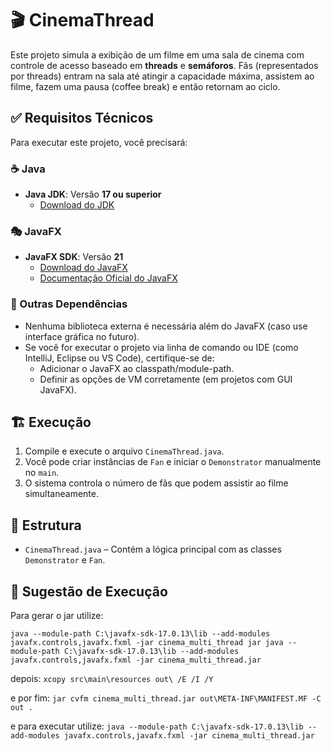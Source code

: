 # 🎬 CinemaThread

Este projeto simula a exibição de um filme em uma sala de cinema com controle de acesso baseado em **threads** e **semáforos**. Fãs (representados por threads) entram na sala até atingir a capacidade máxima, assistem ao filme, fazem uma pausa (coffee break) e então retornam ao ciclo.

## ✅ Requisitos Técnicos

Para executar este projeto, você precisará:

### ☕ Java

- **Java JDK**: Versão **17 ou superior**
  - [Download do JDK](https://www.oracle.com/java/technologies/javase-downloads.html)

### 🎭 JavaFX

- **JavaFX SDK**: Versão **21**
  - [Download do JavaFX](https://gluonhq.com/products/javafx/)
  - [Documentação Oficial do JavaFX](https://openjfx.io/)

### 🧰 Outras Dependências

- Nenhuma biblioteca externa é necessária além do JavaFX (caso use interface gráfica no futuro).
- Se você for executar o projeto via linha de comando ou IDE (como IntelliJ, Eclipse ou VS Code), certifique-se de:
  - Adicionar o JavaFX ao classpath/module-path.
  - Definir as opções de VM corretamente (em projetos com GUI JavaFX).

## 🏗️ Execução

1. Compile e execute o arquivo `CinemaThread.java`.
2. Você pode criar instâncias de `Fan` e iniciar o `Demonstrator` manualmente no `main`.
3. O sistema controla o número de fãs que podem assistir ao filme simultaneamente.

## 📂 Estrutura

- `CinemaThread.java` – Contém a lógica principal com as classes `Demonstrator` e `Fan`.

## 🔧 Sugestão de Execução
 Para gerar o jar utilize:

  ```java --module-path C:\javafx-sdk-17.0.13\lib --add-modules javafx.controls,javafx.fxml -jar cinema_multi_thread jar java --module-path C:\javafx-sdk-17.0.13\lib --add-modules javafx.controls,javafx.fxml -jar cinema_multi_thread.jar ```

  depois:
  ```xcopy src\main\resources out\ /E /I /Y ```

  e por fim:
  ```jar cvfm cinema_multi_thread.jar out\META-INF\MANIFEST.MF -C out .```

  e para executar utilize:
  ```java --module-path C:\javafx-sdk-17.0.13\lib --add-modules javafx.controls,javafx.fxml -jar cinema_multi_thread.jar```

